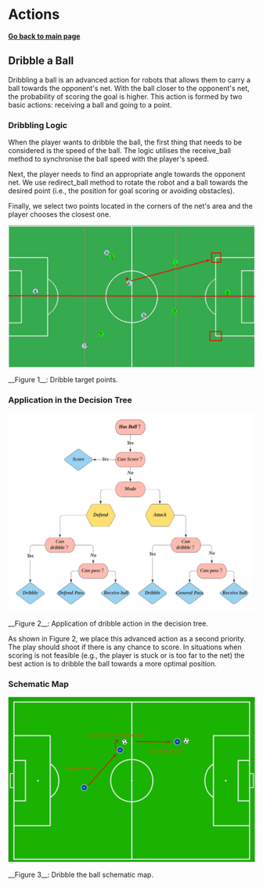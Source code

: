# **Actions**

**[Go back to main page](../../Documentation.md)**

## Dribble a Ball

Dribbling a ball is an advanced action for robots that allows them to carry a ball towards the opponent's net. 
With the ball closer to the opponent's net, the probability of scoring the goal is higher.
This action is formed by two basic actions: receiving a ball and going to a point. 

### Dribbling Logic

When the player wants to dribble the ball, the first thing that needs to be considered is the speed of the ball. The logic utilises the receive_ball method to synchronise the ball speed with the player's speed.

Next, the player needs to find an appropriate angle towards the opponent net. We use redirect_ball method to rotate the robot and a ball towards the desired point (i.e., the position for goal scoring or avoiding obstacles).

Finally, we select two points located in the corners of the net's area and the player chooses the closest one.

<p align="center">
   <img src="../../Images/dribble_ball_goal_points.png" />
</p>
__Figure 1__: Dribble target points.
   
### Application in the Decision Tree
<p align="center">
  <img src="../../Images/Decision_Tree_1.svg" />
</p>
__Figure 2__: Application of dribble action in the decision tree.

As shown in Figure 2, we place this advanced action as a second priority. The play should shoot if there is any chance to score. In situations when scoring is not feasible (e.g., the player is stuck or is too far to the net) the best action is to dribble the ball towards a more optimal position.

### Schematic Map

<p align="center">
  <img src="../../Images/dribble_ball_schematic_map.jpg" />
</p>
__Figure 3__: Dribble the ball schematic map.
